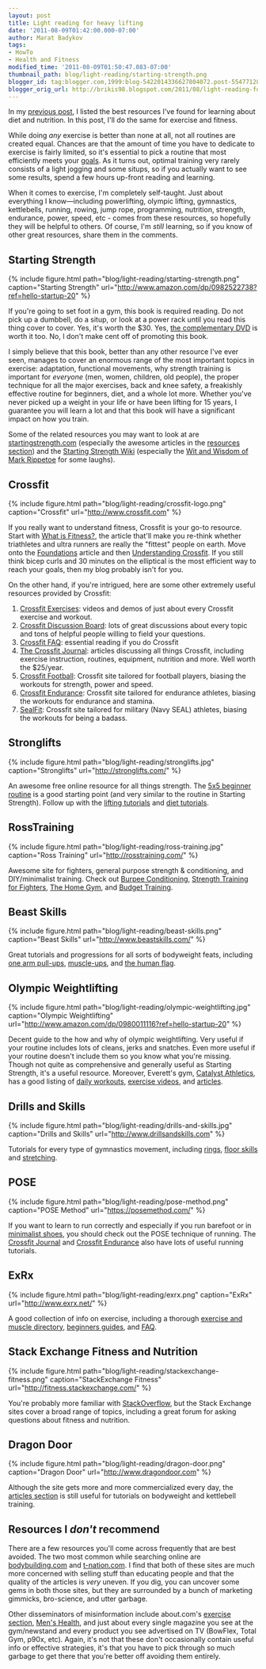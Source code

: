 ```yaml
---
layout: post
title: Light reading for heavy lifting
date: '2011-08-09T01:42:00.000-07:00'
author: Marat Badykov
tags:
- HowTo
- Health and Fitness
modified_time: '2011-08-09T01:50:47.083-07:00'
thumbnail_path: blog/light-reading/starting-strength.png
blogger_id: tag:blogger.com,1999:blog-5422014336627804072.post-5547712824049157911
blogger_orig_url: http://brikis98.blogspot.com/2011/08/light-reading-for-heavy-lifting.html
---
```


In my [previous 
post](https://it.badykov.com/writing/2011/08/06/some-food-for-thought/), I 
listed the best resources I've found for learning about diet and nutrition. In 
this post, I'll do the same for exercise and fitness. 

While doing *any* exercise is better than none at all, not all routines are 
created equal. Chances are that the amount of time you have to dedicate to 
exercise is fairly limited, so it's essential to pick a routine that most 
efficiently meets your 
[goals](https://it.badykov.com/writing/tags/#Goals). As it turns out, 
optimal training very rarely consists of a light jogging and some situps, so 
if you actually want to see some results, spend a few hours up-front reading 
and learning. 

When it comes to exercise, I'm completely self-taught. Just about everything I 
know&mdash;including powerlifting, olympic lifting, gymnastics, kettlebells, 
running, rowing, jump rope, programming, nutrition, strength, endurance, 
power, speed, etc - comes from these resources, so hopefully they will be 
helpful to others. Of course, I'm *still* learning, so if you know of other 
great resources, share them in the comments. 

## Starting Strength

{% include figure.html path="blog/light-reading/starting-strength.png" caption="Starting Strength" url="http://www.amazon.com/dp/0982522738?ref=hello-startup-20" %}
 
If you're going to set foot in a gym, this book is required reading. Do not 
pick up a dumbbell, do a situp, or look at a power rack until you read this 
thing cover to cover. Yes, it's worth the $30. Yes, [the complementary 
DVD](http://www.amazon.com/dp/B001U9FDP2?ref=hello-startup-20) 
is worth it too. No, I don't make cent off of promoting this book. 

I simply believe that this book, better than any other resource I've ever 
seen, manages to cover an enormous range of the most important topics in 
exercise: adaptation, functional movements, why strength training is important 
for *everyone* (men, women, children, old people), the proper technique for 
all the major exercises, back and knee safety, a freakishly effective routine 
for beginners, diet, and a whole lot more. Whether you've never picked up a 
weight in your life or have been lifting for 15 years, I guarantee you will 
learn a lot and that this book will have a significant impact on how you 
train. 

Some of the related resources you may want to look at are 
[startingstrength.com](http://startingstrength.com/) (especially the awesome 
articles in the [resources 
section](http://startingstrength.com/index.php/site/resources)) and the 
[Starting Strength 
Wiki](http://startingstrength.wikia.com/wiki/Starting_Strength_Wiki) 
(especially the [Wit and Wisdom of Mark 
Rippetoe](http://startingstrength.wikia.com/wiki/Wit_and_Wisdom_of_Mark_Rippetoe) 
for some laughs). 

## Crossfit 

{% include figure.html path="blog/light-reading/crossfit-logo.png" caption="Crossfit" url="http://www.crossfit.com" %}

If you really want to understand fitness, Crossfit is your go-to resource. 
Start with [What is 
Fitness?](http://journal.crossfit.com/2002/10/what-is-fitness-by-greg-glassm.tpl), 
the article that'll make you re-think whether triathletes and ultra runners 
are really the "fittest" people on earth. Move onto the 
[Foundations](http://journal.crossfit.com/2002/04/foundations.tpl) article and 
then [Understanding 
Crossfit](http://journal.crossfit.com/2007/04/understanding-crossfit-by-greg.tpl). 
If you still think bicep curls and 30 minutes on the elliptical is the most 
efficient way to reach your goals, then my blog probably isn't for you. 

On the other hand, if you're intrigued, here are some other extremely useful 
resources provided by Crossfit: 

1. [Crossfit Exercises](http://www.crossfit.com/cf-info/excercise.html): 
videos and demos of just about every Crossfit exercise and workout. 
1. [Crossfit Discussion Board](http://www.board.crossfit.com/): lots of great 
discussions about every topic and tons of helpful people willing to field your 
questions. 
1. [Crossfit FAQ](http://www.crossfit.com/cf-info/faq.html): essential 
reading if you do Crossfit 
1. [The Crossfit Journal](http://journal.crossfit.com/): articles discussing 
all things Crossfit, including exercise instruction, routines, equipment, 
nutrition and more. Well worth the $25/year. 
1. [Crossfit Football](http://www.crossfitfootball.com/): Crossfit site 
tailored for football players, biasing the workouts for strength, power and 
speed. 
1. [Crossfit Endurance](http://www.crossfitendurance.com/): Crossfit site 
tailored for endurance athletes, biasing the workouts for endurance and 
stamina. 
1. [SealFit](http://www.sealfit.com/): Crossfit site tailored for military 
(Navy SEAL) athletes, biasing the workouts for being a badass. 

## Stronglifts 

{% include figure.html path="blog/light-reading/stronglifts.jpg" caption="Stronglifts" url="http://stronglifts.com/" %}

An awesome free online resource for all things strength. The [5x5 beginner 
routine](http://stronglifts.com/stronglifts-5x5-beginner-strength-training-program/) 
is a good starting point (and very similar to the routine in Starting 
Strength). Follow up with the [lifting 
tutorials](http://stronglifts.com/how-to-squat-with-proper-technique-fix-common-problems/) 
and [diet 
tutorials](http://stronglifts.com/gomad-milk-squats-gallon-gain-weight/). 

## RossTraining

{% include figure.html path="blog/light-reading/ross-training.jpg" caption="Ross Training" url="http://rosstraining.com/" %}

Awesome site for fighters, general purpose strength &amp; conditioning, and 
DIY/minimalist training. Check out [Burpee 
Conditioning](http://www.bodybuilding.com/fun/rossboxing2.htm), [Strength 
Training for 
Fighters](http://www.rosstraining.com/articles/strengthtraining.html), [The 
Home Gym](http://www.rosstraining.com/articles/thehomegym.html), and [Budget 
Training](http://www.rosstraining.com/articles/budget.html). 

## Beast Skills 

{% include figure.html path="blog/light-reading/beast-skills.png" caption="Beast Skills" url="http://www.beastskills.com/" %}

Great tutorials and progressions for all sorts of bodyweight feats, including 
[one arm pull-ups](http://www.beastskills.com/tutorials/tutorials/51), 
[muscle-ups](http://www.beastskills.com/tutorials/tutorials/53), and [the 
human flag](http://www.beastskills.com/tutorials/tutorials/54). 

## Olympic Weightlifting 

{% include figure.html path="blog/light-reading/olympic-weightlifting.jpg" caption="Olympic Weightlifting" url="http://www.amazon.com/dp/0980011116?ref=hello-startup-20" %}

Decent guide to the how and why of olympic weightlifting. Very useful if your 
routine includes lots of cleans, jerks and snatches. Even more useful if your 
routine doesn't include them so you know what you're missing. Though not quite 
as comprehensive and generally useful as Starting Strength, it's a useful 
resource. Moreover, Everett's gym, [Catalyst 
Athletics](http://www.cathletics.com/), has a good listing of [daily 
workouts](http://www.cathletics.com/daily/index.php), [exercise 
videos](http://www.cathletics.com/exercises/index.php), and 
[articles](http://www.cathletics.com/articles/index.php). 

## Drills and Skills 

{% include figure.html path="blog/light-reading/drills-and-skills.jpg" caption="Drills and Skills" url="http://www.drillsandskills.com" %}

Tutorials for every type of gymnastics movement, including 
[rings](http://www.drillsandskills.com/skills/Rings/), [floor 
skills](http://www.drillsandskills.com/skills/Floor/) and 
[stretching](http://www.drillsandskills.com/stretching). 

## POSE 

{% include figure.html path="blog/light-reading/pose-method.png" caption="POSE Method" url="https://posemethod.com/" %}

If you want to learn to run correctly and especially if you run barefoot or 
in [minimalist 
shoes](https://it.badykov.com/writing/2011/07/15/about-those-shoes/), you 
should check out the POSE technique of running. The [Crossfit 
Journal](http://journal.crossfit.com/running/) and [Crossfit 
Endurance](http://www.crossfitendurance.com/run/) also have lots of useful 
running tutorials. 

## ExRx 

{% include figure.html path="blog/light-reading/exrx.png" caption="ExRx" url="http://www.exrx.net/" %}

A good collection of info on exercise, including a thorough [exercise and 
muscle directory](http://www.exrx.net/Lists/Directory.html), [beginners 
guides](http://www.exrx.net/Beginning.html), and 
[FAQ](http://www.exrx.net/Questions.html). 

## Stack Exchange Fitness and Nutrition 

{% include figure.html path="blog/light-reading/stackexchange-fitness.png" caption="StackExchange Fitness" url="http://fitness.stackexchange.com/" %}

You're probably more familiar with 
[StackOverflow](http://stackoverflow.com/), but the Stack Exchange sites cover 
a broad range of topics, including a great forum for asking questions about 
fitness and nutrition. 

## Dragon Door 

{% include figure.html path="blog/light-reading/dragon-door.png" caption="Dragon Door" url="http://www.dragondoor.com" %}

Although the site gets more and more commercialized every day, the [articles 
section](http://www.dragondoor.com/articles/all_articles/) is still useful for 
tutorials on bodyweight and kettlebell training. 

## Resources I *don't* recommend 

There are a few resources you'll come across frequently that are best avoided. 
The two most common while searching online are 
[bodybuilding.com](http://www.bodybuilding.com/) and 
[t-nation.com](http://www.t-nation.com/). I find that both of these sites are 
much more concerned with selling stuff than educating people and that the 
quality of the articles is *very* uneven. If you dig, you can uncover some 
gems in both those sites, but they are surrounded by a bunch of marketing 
gimmicks, bro-science, and utter garbage. 

Other disseminators of misinformation include about.com's [exercise 
section](http://exercise.about.com/), [Men's 
Health](http://www.menshealth.com/), and just about every single magazine you 
see at the gym/newstand and every product you see advertised on TV (BowFlex, 
Total Gym, p90x, etc). Again, it's not that these don't occasionally contain 
useful info or effective strategies, it's that you have to pick through so 
much garbage to get there that you're better off avoiding them entirely. 